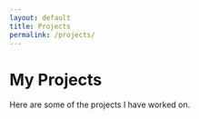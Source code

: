 ```yaml
---
layout: default
title: Projects
permalink: /projects/
---
```


# My Projects
Here are some of the projects I have worked on.
